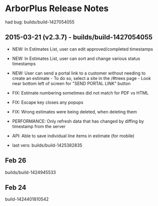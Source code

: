 ArborPlus Release Notes 
=======================


had bug: builds/build-1427054055

2015-03-21 (v2.3.7) - builds/build-1427054055
-------------------
 - NEW: In Estimates List, user can edit approved/completed timestamps
 - NEW: In Estimates List, user can sort and change various status timestamps
 - NEW: User can send a portal link to a customer without needing to create an estimate
        - To do so, select a site in the /#trees page
		  - Look near bottom left of screen for "SEND PORTAL LINK" button

 - FIX: Estimate numbering sometimes did not match for PDF vs HTML
 - FIX: Escape key closes any popups
 - FIX: Wrong estimates were being deleted, when deleting them

 - PERFORMANCE: Only refresh data that has changed by diffing by timestamp from the server
 - API: Able to save individual line items in estimate (for mobile)

 - last vers: builds/build-1425382835



Feb 26
------
builds/build-1424945533


Feb 24
------
build-1424401810542

